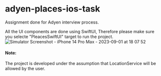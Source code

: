 # adyen-places-ios-task
Assignment done for Adyen interview process. 

All the UI components are done using SwiftUI, 
Therefore please make sure you selecte "PleacesSwiftUI" target to run the project.
![Simulator Screenshot - iPhone 14 Pro Max - 2023-09-01 at 18 07 52](https://github.com/4omar9/adyen-places-ios-task/assets/6820757/ef80c3c8-400f-42a9-82d2-5d35f0a7e842)

#### Note:
The project is developed under the assumption that LocationService will be allowed by the user.
